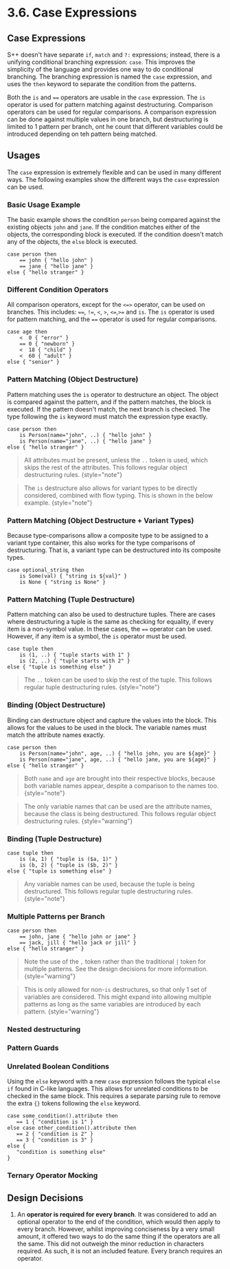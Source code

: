 # 3.6. Case Expressions

<primary-label ref="header-label"/>

<secondary-label ref="doc-wip"/>

## Case Expressions

S++ doesn't have separate `if`, `match` and `?:` expressions; instead, there is a unifying conditional branching
expression: `case`. This improves the simplicity of the language and provides one way to do conditional branching. The
branching expression is named the `case` expression, and uses the `then` keyword to separate the condition from the
patterns.

Both the `is` and `==` operators are usable in the `case` expression. The `is` operator is used for pattern matching
against destructuring. Comparison operators can be used for regular comparisons. A comparison expression can be done
against multiple values in one branch, but destructuring is limited to 1 pattern per branch, ont he count that different
variables could be introduced depending on teh pattern being matched.

## Usages

<secondary-label ref="examples-todo"/>
<secondary-label ref="doc-sect-wip"/>
<secondary-label ref="doc-sect-subj-update"/>

The `case` expression is extremely flexible and can be used in many different ways. The following examples show the
different ways the `case` expression can be used.

### Basic Usage Example

The basic example shows the condition `person` being compared against the existing objects `john` and `jane`. If the
condition matches either of the objects, the corresponding block is executed. If the condition doesn't match any of the
objects, the `else` block is executed.

```
case person then
    == john { "hello john" }
    == jane { "hello jane" }
else { "hello stranger" }
```

### Different Condition Operators

All comparison operators, except for the `<=>` operator, can be used on branches. This
includes: `==`, `!=`, `<`, `>`, `<=`,`>=` and `is`. The `is` operator is used for pattern matching, and the `==`
operator is used for regular comparisons.

```
case age then
    <  0 { "error" }
    == 0 { "newborn" }
    <  18 { "child" }
    <  60 { "adult" }
else { "senior" }
```

### Pattern Matching (Object Destructure)

Pattern matching uses the `is` operator to destructure an object. The object is compared against the pattern, and if the
pattern matches, the block is executed. If the pattern doesn't match, the next branch is checked. The type following
the `is` keyword must match the expression type exactly.

```
case person then
    is Person(name="john", ..) { "hello john" }
    is Person(name="jane", ..) { "hello jane" }
else { "hello stranger" }
```

> All attributes must be present, unless the `..` token is used, which skips the rest of the attributes. This follows
> regular object destructuring rules.
> {style="note"}

> The `is` destructure also allows for variant types to be directly considered, combined with flow typing. This is
> shown in the below example.
> {style="note"}

### Pattern Matching (Object Destructure + Variant Types)

Because type-comparisons allow a composite type to be assigned to a variant type container, this also works for the type
comparisons of destructuring. That is, a variant type can be destructured into its composite types.

```
case optional_string then
    is Some(val) { "string is ${val}" }
    is None { "string is None" }
```

### Pattern Matching (Tuple Destructure)

Pattern matching can also be used to destructure tuples. There are cases where destructuring a tuple is the same as
checking for equality, if every item is a non-symbol value. In these cases, the `==` operator can be used. However, if
any item is a symbol, the `is` operator must be used.

```
case tuple then
    is (1, ..) { "tuple starts with 1" }
    is (2, ..) { "tuple starts with 2" }
else { "tuple is something else" }
```

> The `..` token can be used to skip the rest of the tuple. This follows regular tuple destructuring rules.
> {style="note"}

### Binding (Object Destructure)

Binding can destructure object and capture the values into the block. This allows for the values to be used in the
block. The variable names must match the attribute names exactly.

```
case person then
    is Person(name="john", age, ..) { "hello john, you are ${age}" }
    is Person(name="jane", age, ..) { "hello jane, you are ${age}" }
else { "hello stranger" }
```

> Both `name` and `age` are brought into their respective blocks, because both variable names appear, despite a
> comparison to the names too.
> {style="note"}

> The only variable names that can be used are the attribute names, because the class is being destructured. This
> follows regular object destructuring rules.
> {style="warning"}

### Binding (Tuple Destructure)

```
case tuple then
    is (a, 1) { "tuple is ($a, 1)" }
    is (b, 2) { "tuple is ($b, 2)" }
else { "tuple is something else" }
```

> Any variable names can be used, because the tuple is being destructured. This follows regular tuple destructuring
> rules.
> {style="note"}

### Multiple Patterns per Branch

```
case person then
    == john, jane { "hello john or jane" }
    == jack, jill { "hello jack or jill" }
else { "hello stranger" }
```

> Note the use of the `,` token rather than the traditional `|` token for multiple patterns. See the design decisions
> for more information.
> {style="warning"}

> This is only allowed for non-`is` destructures, so that only 1 set of variables are considered. This might expand into
> allowing multiple patterns as long as the same variables are introduced by each pattern.
> {style="warning"}

### Nested destructuring

### Pattern Guards

### Unrelated Boolean Conditions

Using the `else` keyword with a new `case` expression follows the typical `else if` found in C-like languages. This
allows for unrelated conditions to be checked in the same block. This requires a separate parsing rule to remove the
extra `{}` tokens following the `else` keyword.

```
case some_condition().attribute then
   == 1 { "condition is 1" }
else case other_condition().attribute then
   == 2 { "condition is 2" }
   == 3 { "condition is 3" }
else {
   "condition is something else"
}
```

### Ternary Operator Mocking

## Design Decisions

1. An **operator is required for every branch**. It was considered to add an optional operator to the end of the
   condition, which would then apply to every branch. However, whilst improving conciseness by a very small amount, it
   offered two ways to do the same thing if the operators are all the same. This did not outweigh the minor reduction in
   characters required. As such, it is not an included feature. Every branch requires an operator.
